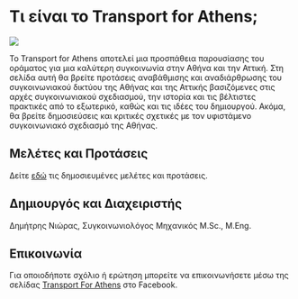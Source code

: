 # Τι είναι το Transport for Athens;

![](assets/images/TransportForAthens_banner.png)

Το Transport for Athens αποτελεί μια προσπάθεια παρουσίασης του οράματος για μια καλύτερη συγκοινωνία στην Αθήνα και την Αττική. Στη σελίδα αυτή θα βρείτε προτάσεις αναβάθμισης και αναδιάρθρωσης του συγκοινωνιακού δικτύου της Αθήνας και της Αττικής βασιζόμενες στις αρχές συγκοινωνιακού σχεδιασμού, την ιστορία και τις βέλτιστες πρακτικές από το εξωτερικό, καθώς και τις ιδέες του δημιουργού. Ακόμα, θα βρείτε δημοσιεύσεις και κριτικές σχετικές με τον υφιστάμενο συγκοινωνιακό σχεδιασμό της Αθήνας.

## Μελέτες και Προτάσεις

Δείτε [εδώ](studies/) τις δημοσιευμένες μελέτες και προτάσεις.

## Δημιουργός και Διαχειριστής

Δημήτρης Νιώρας, Συγκοινωνιολόγος Μηχανικός M.Sc., M.Eng.

## Επικοινωνία

Για οποιοδήποτε σχόλιο ή ερώτηση μπορείτε να επικοινωνήσετε μέσω της σελίδας [Transport For Athens](https://www.facebook.com/transportforathens.org) στο Facebook.